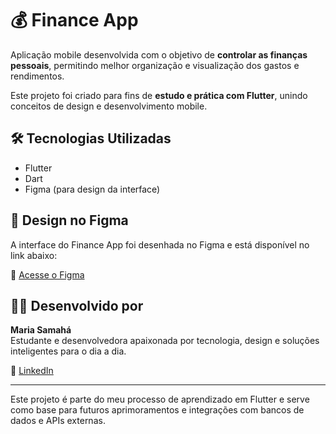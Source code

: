 # 💰 Finance App

Aplicação mobile desenvolvida com o objetivo de **controlar as finanças pessoais**, permitindo melhor organização e visualização dos gastos e rendimentos.

Este projeto foi criado para fins de **estudo e prática com Flutter**, unindo conceitos de design e desenvolvimento mobile.

## 🛠️ Tecnologias Utilizadas

- Flutter
- Dart
- Figma (para design da interface)

## 🎨 Design no Figma

A interface do Finance App foi desenhada no Figma e está disponível no link abaixo:

🔗 [Acesse o Figma](https://www.figma.com/design/vQzApZhqZFDFp1td5K4asQ/Financy-App?node-id=0-1&p=f)

## 👩‍💻 Desenvolvido por

**Maria Samahá**  
Estudante e desenvolvedora apaixonada por tecnologia, design e soluções inteligentes para o dia a dia.

📎 [LinkedIn](https://www.linkedin.com/in/mariasamahaa/)

---

Este projeto é parte do meu processo de aprendizado em Flutter e serve como base para futuros aprimoramentos e integrações com bancos de dados e APIs externas.
